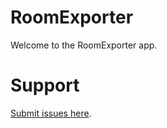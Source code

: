 # RoomExporter

Welcome to the RoomExporter app.


# Support

[Submit issues here](https://github.com/roomexporter/RoomExporter/issues).
